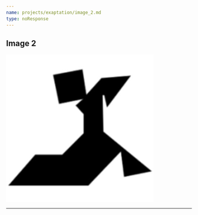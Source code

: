 ```yaml
---
name: projects/exaptation/image_2.md
type: noResponse
---
```


## Image 2

![Image_2](projects/exaptation/image_2.jpg)

---
